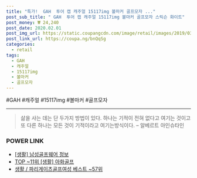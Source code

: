 ```yaml
--- 
title: "특가!  GAH  투어 캡 캐주얼 15117img 볼마커 골프모자 ..." 
post_sub_title: " GAH  투어 캡 캐주얼 15117img 볼마커 골프모자 스릭슨 화이트" 
post_money: ₩ 24,240 
post_date: 2020.02.01 
post_img_url: https://static.coupangcdn.com/image/retail/images/2019/03/04/17/1/22dbe8ba-9682-4225-a431-f3f0f6598a2a.jpg 
post_link_url: https://coupa.ng/bnQqSg 
categories: 
  - retail 
tags: 
  - GAH 
  - 캐주얼 
  - 15117img 
  - 볼마커 
  - 골프모자 
--- 
```

  #GAH #캐주얼 #15117img #볼마커 #골프모자 
<hr> 

> 삶을 사는 데는 단 두가지 방법이 있다. 하나는 기적이 전혀 없다고 여기는 것이고 또 다른 하나는 모든 것이 기적이라고 여기는방식이다. – 알베르트 아인슈타인 


### POWER LINK

* <a href="https://blog.naver.com/fasyy4321/221761382321" target="_blank"> [생활] 남성골프웨어 정보 </a>
* <a href="https://blog.naver.com/an0733/221791223325" target="_blank"> TOP ~11위 [생활] 아화골프</a>
* <a href="https://blog.naver.com/santokki14/221776222171" target="_blank">생활 / 파리게이츠골프여성 베스트 ~57위</a>
